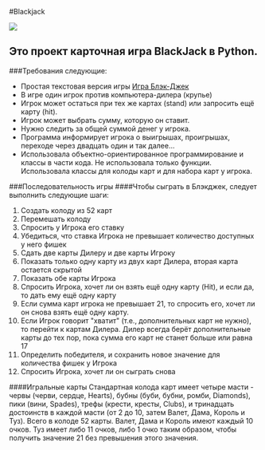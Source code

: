 #Blackjack

![](http://clipart-library.com/data_images/415822.jpg)
## Это проект карточная игра BlackJack в Python.
###Требования следующие:
+  Простая текстовая версия игры [Игра Блэк-Джек](https://ru.wikipedia.org/wiki/%D0%91%D0%BB%D1%8D%D0%BA%D0%B4%D0%B6%D0%B5%D0%BA)
+  В игре один игрок против компьютера-дилера (крупье)
+  Игрок может остаться при тех же картах (stand) или запросить ещё карту (hit).
+  Игрок может выбрать сумму, которую он ставит.
+  Нужно следить за общей суммой денег у игрока.
+  Программа информирует игрока о выигрышах, проигрышах, переходе через двадцать один и так далее...
+  Использовала объектно-ориентированное программирование и классы в части кода. Не использовала только функции. Использовала классы для колоды карт и для набора карт у игрока. 

###Последовательность игры
####Чтобы сыграть в Блэкджек, следует выполнить следующие шаги:
1. Создать колоду из 52 карт
2. Перемешать колоду
3. Спросить у Игрока его ставку
4. Убедиться, что ставка Игрока не превышает количество доступных у него фишек
5. Сдать две карты Дилеру и две карты Игроку
6. Показать только одну карту из двух карт Дилера, вторая карта остается скрытой
7. Показать обе карты Игрока
8. Спросить Игрока, хочет ли он взять ещё одну карту (Hit), и если да, то дать ему ещё одну карту
9. Если сумма карт игрока не превышает 21, то спросить его, хочет ли он снова взять ещё одну карту.
10. Если Игрок говорит "хватит" (т.е., дополнительных карт не нужно), то перейти к картам Дилера. Дилер всегда берёт дополнительные карты до тех пор, пока сумма его карт не станет больше или равна 17
11. Определить победителя, и сохранить новое значение для количества фишек у Игрока
12. Спросить Игрока, хочет ли он сыграть снова


####Игральные карты
Стандартная колода карт имеет четыре масти - червы (черви, сердце, Hearts), бубны (буби, бубни, ромби, Diamonds), пики (вини, Spades), трефы (крести, кресты, Clubs), и тринадцать достоинств в каждой масти (от 2 до 10, затем Валет, Дама, Король и Туз). Всего в колоде 52 карты. Валет, Дама и Король имеют каждый 10 очков. Туз имеет либо 11 очков, либо 1 очко таким образом, чтобы получить значение 21 без превышения этого значения. 
